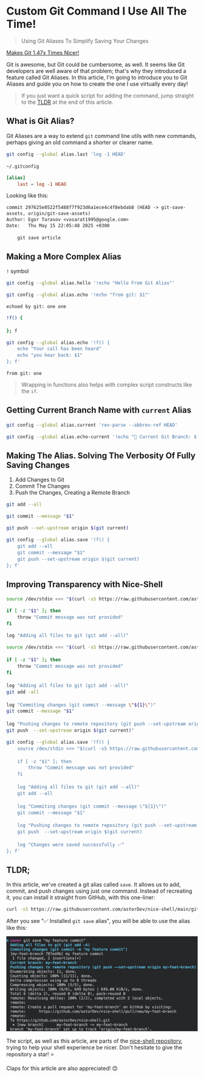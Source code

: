 # Custom Git Command I Use All The Time!

> Using Git Aliases To Simplify Saving Your Changes

[Makes Git 1.47x Times Nicer!](thumb.png)

Git is awesome, but Git could be cumbersome, as well. It seems like Git developers are well aware of that problem; that's why they introduced a feature called Git Aliases. In this article, I'm going to introduce you to Git Aliases and guide you on how to create the one I use virtually every day!

> If you just want a quick script for adding the command, jump straight to the [TLDR](#tldr) at the end of this article.

## What is Git Alias?

Git Aliases are a way to extend `git` command line utils with new commands, perhaps giving an old command a shorter or clearer name. 

```sh
git config --global alias.last 'log -1 HEAD'
```

`~/.gitconfig`

```toml
[alias]
	last = log -1 HEAD
```

Looking like this:

```text
commit 297625e0522f5488f7f923d6a1ece4c4f8ebdab8 (HEAD -> git-save-assets, origin/git-save-assets)
Author: Egor Tarasov <vosarat1995@google.com>
Date:   Thu May 15 22:05:48 2025 +0300

    git save article
```

## Making a More Complex Alias

`!` symbol

```sh
git config --global alias.hello '!echo "Hello From Git Alias"'
```

```sh
git config --global alias.echo '!echo "from git: $1"'
```

```text
echoed by git: one one
```

```sh
!f() {

}; f
```

```sh
git config --global alias.echo '!f() {
    echo "Your call has been heard"
    echo "you hear back: $1"
}; f'
```

```text
from git: one
```

> Wrapping in functions also helps with complex script constructs like the `if`.

## Getting Current Branch Name with `current` Alias

```sh
git config --global alias.current 'rev-parse --abbrev-ref HEAD'
```

```sh
git config --global alias.echo-current '!echo "📌 Current Git Branch: $(git current)"'
```

## Making The Alias. Solving The Verbosity Of Fully Saving Changes 

1. Add Changes to Git
2. Commit The Changes
3. Push the Changes, Creating a Remote Branch

```sh
git add --all
```

```sh
git commit --message "$1"
```

```sh
git push --set-upstream origin $(git current)
```

```sh
git config --global alias.save '!f() {
    git add --all
    git commit --message "$1"
    git push --set-upstream origin $(git current)
}; f'
```

## Improving Transparency with Nice-Shell

```sh
source /dev/stdin <<< "$(curl -sS https://raw.githubusercontent.com/astorDev/nice-shell/refs/heads/main/.sh)"
```

```sh
if [ -z "$1" ]; then
    throw "Commit message was not provided"
fi
```

```sh
log "Adding all files to git (git add --all)"
```


```sh
source /dev/stdin <<< "$(curl -sS https://raw.githubusercontent.com/astorDev/nice-shell/refs/heads/main/.sh)"

if [ -z "$1" ]; then
    throw "Commit message was not provided"
fi

log "Adding all files to git (git add --all)"
git add -all

log "Commiting changes (git commit --message \"${1}\")"
git commit --message "$1"

log "Pushing changes to remote repository (git push --set-upstream origin $(git current))"
git push  --set-upstream origin $(git current)"
```

```sh
git config --global alias.save '!f() { 
    source /dev/stdin <<< "$(curl -sS https://raw.githubusercontent.com/astorDev/nice-shell/refs/heads/main/.sh)"

    if [ -z "$1" ]; then
        throw "Commit message was not provided"
    fi

    log "Adding all files to git (git add --all)"
    git add --all

    log "Commiting changes (git commit --message \"${1}\")"
    git commit --message "$1"

    log "Pushing changes to remote repository (git push --set-upstream origin $(git current))"
    git push  --set-upstream origin $(git current)
    
    log "Changes were saved successfully ✅" 
}; f'
```

## TLDR;

In this article, we've created a git alias called `save`. It allows us to add, commit, and push changes using just one command. Instead of recreating it, you can install it straight from GitHub, with this one-liner:

```sh
curl -sS https://raw.githubusercontent.com/astorDev/nice-shell/main/git/save/install.sh | sh
```

After you see "✅ Installed `git save` alias", you will be able to use the alias like this:

![](demo.png)

The script, as well as this article, are parts of the [nice-shell repository](https://github.com/astorDev/nice-shell), trying to help your shell experience be nicer. Don't hesitate to give the repository a star! ⭐

Claps for this article are also appreciated! 😊
